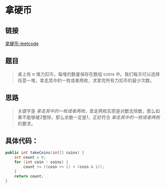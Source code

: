 # 拿硬币

## 链接
[拿硬币-leetcode](https://leetcode-cn.com/contest/season/2020-spring/problems/na-ying-bi/)
## 题目
> 桌上有 n 堆力扣币，每堆的数量保存在数组 coins 中。我们每次可以选择任意一堆，拿走其中的一枚或者两枚，求拿完所有力扣币的最少次数。

## 思路
> 关键字是 *拿走其中的一枚或者两枚*，拿走两枚实质是对数去除数，那么如果不能够被2整除，那么余数一定是1，正好符合 *拿走其中的一枚或者两枚* 的要求。

## 具体代码：
```java
public int takeCoins(int[] coins) {
    int count = 0;
    for (int coin : coins) {
        count += ((coin >> 1) + (coin & 1));
    }
    return count;
}
